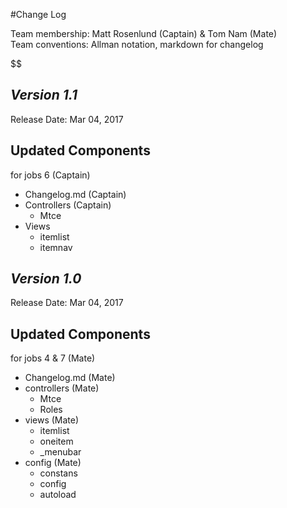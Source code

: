 #Change Log

Team membership:  Matt Rosenlund (Captain) & Tom Nam (Mate)  
Team conventions: Allman notation, markdown for changelog  

$$

## *Version 1.1*

Release Date: Mar 04, 2017

## Updated Components
for jobs 6 (Captain)

-	Changelog.md	(Captain)
-	Controllers	(Captain)
	-	Mtce
-	Views
	-	itemlist
	-	itemnav

## *Version 1.0*

Release Date: Mar 04, 2017

## Updated Components
for jobs 4 & 7 (Mate)

-	Changelog.md	(Mate)
-	controllers		(Mate)
	-	Mtce
	-	Roles
-	views			(Mate)
	-	itemlist
	-	oneitem
	-	_menubar
-	config			(Mate)
	-	constans
	-	config
	-	autoload
	
	
